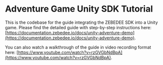 ﻿# Adventure Game Unity SDK Tutorial

This is the codebase for the guide integrating the ZEBEDEE SDK into a Unity game. Please find the detailed guide with step-by-step instructions here: [https://documentation.zebedee.io/docs/unity-adventure-demo](https://documentation.zebedee.io/docs/unity-adventure-demo).

You can also watch a walkthrough of the guide in video recording format here: [https://www.youtube.com/watch?v=rzGVGbNdBpA](https://www.youtube.com/watch?v=rzGVGbNdBpA).
